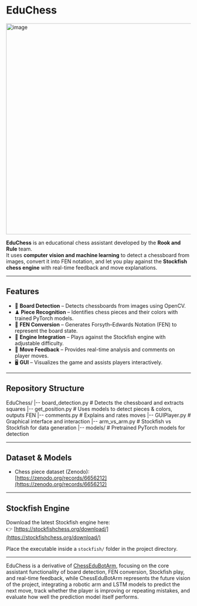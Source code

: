 # EduChess

<img width="1228" height="575" alt="image" src="https://github.com/user-attachments/assets/b5ec51a3-c42b-4fe6-abc6-460693c8999f" />


**EduChess** is an educational chess assistant developed by the **Rook and Rule** team.  
It uses **computer vision and machine learning** to detect a chessboard from images, convert it into FEN notation, and let you play against the **Stockfish chess engine** with real-time feedback and move explanations.  

---

## Features

- 🎥 **Board Detection** – Detects chessboards from images using OpenCV.  
- ♟ **Piece Recognition** – Identifies chess pieces and their colors with trained PyTorch models.  
- 📝 **FEN Conversion** – Generates Forsyth–Edwards Notation (FEN) to represent the board state.  
- 🤖 **Engine Integration** – Plays against the Stockfish engine with adjustable difficulty.  
- 💬 **Move Feedback** – Provides real-time analysis and comments on player moves.  
- 🖥 **GUI** – Visualizes the game and assists players interactively.  

---

## Repository Structure
EduChess/
|-- board_detection.py # Detects the chessboard and extracts squares
|-- get_position.py # Uses models to detect pieces & colors, outputs FEN
|-- comments.py # Explains and rates moves
|-- GUIPlayer.py # Graphical interface and interaction
|-- arm_vs_arm.py # Stockfish vs Stockfish for data generation
|-- models/ # Pretrained PyTorch models for detection

---

## Dataset & Models

- Chess piece dataset (Zenodo):  
  [https://zenodo.org/records/6656212](https://zenodo.org/records/6656212)

---  
  
## Stockfish Engine

Download the latest Stockfish engine here:  
👉 [https://stockfishchess.org/download/](https://stockfishchess.org/download/)  

Place the executable inside a `stockfish/` folder in the project directory.  

---

EduChess is a derivative of [ChessEduBotArm](https://github.com/RooKAndRule/ChessEduBotArm), focusing on the core assistant functionality of board detection, FEN conversion, Stockfish play, and real-time feedback, while ChessEduBotArm represents the future vision of the project, integrating a robotic arm and LSTM models to predict the next move, track whether the player is improving or repeating mistakes, and evaluate how well the prediction model itself performs.




  
